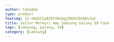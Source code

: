 ```yaml
---
author: tokodab
type: product
featimg: 12-nbbEIZyBZ6tVbGAgjD0UV2khNXu3yC
title: Sailor Merkuri Amy Samsung Galaxy S9 Case
tags: [samsung, galaxy, s9]
category: [samsung]
---
```

